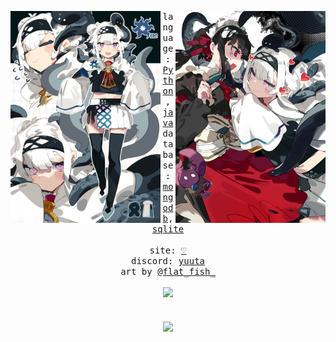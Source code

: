 <div align="center">
  <p float="left">
    <img src="uwu.jpg" width="240" align="left">
    <img src="owo.jpg" width="240" align="right">
  </p>
  <div align="center">
    <samp>
      language:
      <a href="https://www.python.org/">Python</a>,
      <a href="https://www.oracle.com/java/technologies/java-se-glance.html">java</a>
      <br>
      database:
      <a href="https://www.mongodb.com/">mongodb</a>,
      <a href="https://www.sqlite.org/index.html">sqlite</a>
      <br>
      <br>
      site:
      <a href="https://yuuta.com">♡</a><br>
      discord:
      <a href="https://discord.com/users/849854875335393340">yuuta</a><br>
      art by <a href="https://twitter.com/flat_fish_">@flat_fish_</a>
    </samp>
  </div>
  <br>
  <img width="170px" src="https://komarev.com/ghpvc/?username=12shadow12&style=for-the-badge&logo=Streamlit&color=FFD580&logo=Bookmeter"/>
  <br>
  <br>
  <br>
  <img src="peko.gif" width="272" align="center">
  <br>
</div>
